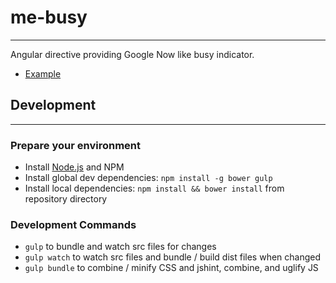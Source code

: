 # me-busy
---

Angular directive providing Google Now like busy indicator.

* [Example](./src/5b6c525bb8b7d1623328856f1b410338ed1446ad/example/demo.html?at=master)

## Development
---

### Prepare your environment

* Install [Node.js](https://nodejs.org/) and NPM
* Install global dev dependencies: ` npm install -g bower gulp `
* Install local dependencies: ` npm install && bower install ` from repository directory

### Development Commands

* ` gulp ` to bundle and watch src files for changes
* ` gulp watch ` to watch src files and bundle / build dist files when changed
* ` gulp bundle ` to combine / minify CSS and jshint, combine, and uglify JS